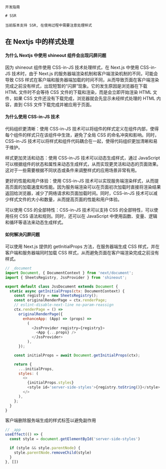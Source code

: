 `````
开发指南

# SSR

当前版本支持 SSR, 在使用过程中需要注意处理样式
`````
## 在 Nextjs 中的样式处理

#### 为什么 Nextjs 中使用 shineout 组件会出现闪屏问题

因为 shineout 组件使用 CSS-in-JS 技术处理样式，在 Next.js 中使用 CSS-in-JS 技术时，由于 Next.js 的服务器端渲染机制和客户端渲染机制的不同，可能会导致 CSS 样式在客户端和服务器端加载的时间不同，从而导致页面在客户端渲染完成之前没有样式，出现短暂的“闪屏”现象。它的发生原因是浏览器在下载 HTML 文件时不会等待 CSS 文件的下载和渲染，而是会立即开始渲染 HTML 文件，如果 CSS 文件还没有下载完成，浏览器就会先显示未经样式处理的 HTML 内容，直到 CSS 文件下载完成并被应用于页面。

#### 为什么使用 CSS-in-JS 技术

代码组织更清晰：使用 CSS-in-JS 技术可以将组件的样式定义在组件内部，使得每个组件的样式只在该组件中生效，避免了全局 CSS 的命名冲突和影响。同时，CSS-in-JS 技术可以将样式和组件代码耦合在一起，使得代码组织更加清晰和易于维护。

样式更加灵活和动态：使用 CSS-in-JS 技术可以动态生成样式，通过 JavaScript 可以根据组件的状态和属性来动态生成样式，从而实现更灵活和动态的页面效果。这对于一些需要根据不同状态或条件来调整样式的应用场景非常有用。

更好的性能和用户体验：使用 CSS-in-JS 技术可以实现服务端渲染样式，从而提高页面的加载速度和性能。因为服务端渲染可以在页面初次加载时直接将渲染结果返回给浏览器，减少了网络请求和页面加载时间。同时，CSS-in-JS 技术可以减少样式文件的大小和数量，从而提高页面的性能和用户体验。

可以使用 CSS 的全部特性：CSS-in-JS 技术可以支持 CSS 的全部特性，可以使用任何 CSS 语法和规则。同时，还可以在 JavaScript 中使用函数、变量、逻辑和循环等语法来动态生成样式。

#### 如何解决闪屏问题

可以使用 Next.js 提供的 getInitialProps 方法，在服务器端生成 CSS 样式，并在客户端和服务器端同时加载 CSS 样式，从而避免页面在客户端渲染完成之前没有样式。

```js
// _document
import Document, { DocumentContext } from 'next/document';
import { SheetsRegistry, JssProvider } from 'shineout';

export default class JssDocument extends Document {
  static async getInitialProps(ctx: DocumentContext) {
    const registry = new SheetsRegistry();
    const originalRenderPage = ctx.renderPage;
    // eslint-disable-next-line no-param-reassign
    ctx.renderPage = () =>
      originalRenderPage({
        enhanceApp: (App) => (props) =>
          (
            <JssProvider registry={registry}>
              <App {...props} />
            </JssProvider>
          ),
      });

    const initialProps = await Document.getInitialProps(ctx);

    return {
      ...initialProps,
      styles: (
        <>
          {initialProps.styles}
          <style id='server-side-styles'>{registry.toString()}</style>
        </>
      ),
    };
  }
}
```

客户端删除服务端生成的样式标签以避免副作用

```js
// _app
useEffect(() => {
  const style = document.getElementById('server-side-styles')

  if (style && style.parentNode) {
    style.parentNode.removeChild(style)
  }
}, [])
```
